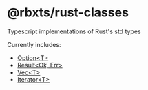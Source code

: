 # @rbxts/rust-classes

Typescript implementations of Rust's std types

Currently includes:

-   [Option\<T>](https://doc.rust-lang.org/std/option/enum.Option.html)
-   [Result\<Ok, Err>](https://doc.rust-lang.org/std/result/enum.Result.html)
-   [Vec\<T>](https://doc.rust-lang.org/std/vec/struct.Vec.html)
-   [Iterator\<T>](https://doc.rust-lang.org/std/iter/trait.Iterator.html)
